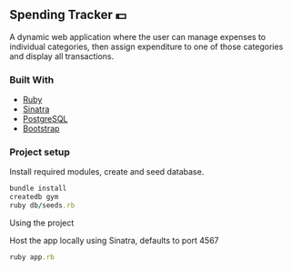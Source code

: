 ## Spending Tracker :dollar:

A dynamic web application where the user can manage expenses to individual categories, then assign expenditure to one of those categories and display all transactions.

### Built With
* [Ruby](https://www.javascript.com/)
* [Sinatra](https://vuejs.org/)
* [PostgreSQL](https://www.mongodb.com/)
* [Bootstrap](https://getbootstrap.com)

### Project setup

Install required modules, create and seed database.

```ruby
bundle install
createdb gym
ruby db/seeds.rb
```

Using the project

Host the app locally using Sinatra, defaults to port 4567

```ruby
ruby app.rb
```
